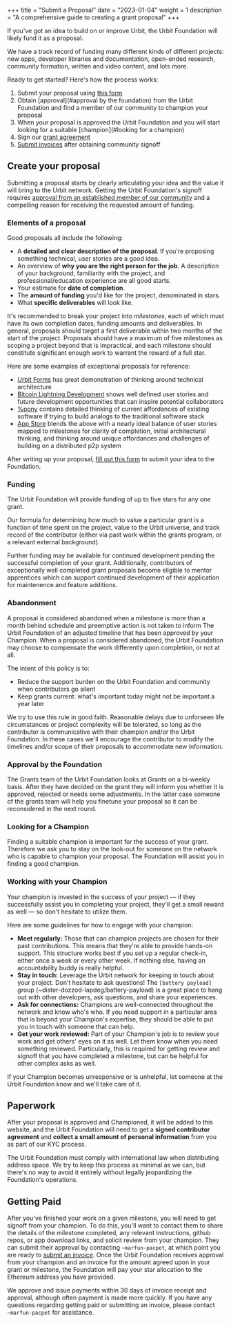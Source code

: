 +++
title = "Submit a Proposal"
date = "2023-01-04"
weight = 1
description = "A comprehensive guide to creating a grant proposal"
+++

If you've got an idea to build on or improve Urbit, the Urbit Foundation will likely fund it as a proposal.

We have a track record of funding many different kinds of different projects: new apps, developer libraries and documentation, open-ended research, community formation, written and video content, and lots more.

Ready to get started? Here's how the process works:

1. Submit your proposal using [this form](https://airtable.com/shrCi54rEDxgSZr3z)
2. Obtain [approval](#approval by the foundation) from the Urbit Foundation and find a member of our community to champion your proposal
3. When your proposal is approved the Urbit Foundation and you will start looking for a suitable [champion](#looking for a champion)
4. Sign our [grant agreement](#paperwork)
5. [Submit invoices](#getting-paid) after obtaining community signoff

## Create your proposal

Submitting a proposal starts by clearly articulating your idea and the value it will bring to the Urbit network. Getting the Urbit Foundation's signoff requires [approval from an established member of our community](#community-approval) and a compelling reason for receiving the requested amount of funding.

### Elements of a proposal

Good proposals all include the following:

- A **detailed and clear description of the proposal**. If you're proposing something technical, user stories are a good idea.
- An overview of **why you are the right person for the job**. A description of your background, familiarity with the project, and professional/education experience are all good starts.
- Your estimate for **date of completion**.
- The **amount of funding** you'd like for the project, denominated in stars.
- What **specific deliverables** will look like.

It's recommended to break your project into _milestones_, each of which must have its own completion dates, funding amounts and deliverables. In general, proposals should target a first deliverable within two months of the start of the project. Proposals should have a maximum of five milestones as scoping a project beyond that is impractical, and each milestone should constitute significant enough work to warrant the reward of a full star.

Here are some examples of exceptional proposals for reference:

- [Urbit Forms](https://urbit.org/grants/urbit-forms) has great demonstration of thinking around technical architecture
- [Bitcoin Lightning Development](https://urbit.org/grants/lightning-development) shows well defined user stories and future development opportunities that can inspire potential collaborators
- [%pony](https://urbit.org/grants/pony-bounty) contains detailed thinking of current affordances of existing software if trying to build analogs to the traditional software stack
- [App Store](https://urbit.org/grants/app-store) blends the above with a nearly ideal balance of user stories mapped to milestones for clarity of completion, initial architectural thinking, and thinking around unique affordances and challenges of building on a distributed p2p system

After writing up your proposal, [fill out this form](https://airtable.com/shrCi54rEDxgSZr3z) to submit your idea to the Foundation.

### Funding

The Urbit Foundation will provide funding of up to five stars for any one grant.

Our formula for determining how much to value a particular grant is a function of time spent on the project, value to the Urbit universe, and track record of the contributor (either via past work within the grants program, or a relevant external background).

Further funding may be available for continued development pending the successful completion of your grant. Additionally, contributors of exceptionally well completed grant proposals become eligible to mentor apprentices which can support continued development of their application for maintenence and feature additions.

### Abandonment

A proposal is considered abandoned when a milestone is more than a month behind schedule and preemptive action is not taken to inform The Urbit Foundation of an adjusted timeline that has been approved by your Champion. When a proposal is considered abandoned, the Urbit Foundation may choose to compensate the work differently upon completion, or not at all.

The intent of this policy is to:

- Reduce the support burden on the Urbit Foundation and community when contributors go silent
- Keep grants current: what's important today might not be important a year later

We try to use this rule in good faith. Reasonable delays due to unforseen life circumstances or project complexity will be tolerated, so long as the contributor is communicative with their champion and/or the Urbit Foundation. In these cases we'll encourage the contributor to modify the timelines and/or scope of their proposals to accommodate new information.

### Approval by the Foundation
The Grants team of the Urbit Foundation looks at Grants on a bi-weekly basis. After they have decided on the grant they will inform you whether it is approved, rejected or needs some adjustments. In the latter case someone of the grants team will help you finetune your proposal so it can be reconsidered in the next round.

### Looking for a Champion
Finding a suitable champion is important for the success of your grant. Therefore we ask you to stay on the look-out for someone on the network who is capable to champion your proposal. The Foundation will assist you in finding a good champion.

### Working with your Champion

Your champion is invested in the success of your project &mdash; if they successfully assist you in completing your project, they'll get a small reward as well &mdash; so don't hesitate to utilize them.

Here are some guidelines for how to engage with your champion:

- **Meet regularly:** Those that can champion projects are chosen for their past contributions. This means that they're able to provide hands-on support. This structure works best if you set up a regular check-in, either once a week or every other week. If nothing else, having an accountability buddy is really helpful.
- **Stay in touch:** Leverage the Urbit network for keeping in touch about your project. Don't hesitate to ask questions! The `[battery payload]` group (~dister-dozzod-lapdeg/battery-payload) is a great place to hang out with other developers, ask questions, and share your experiences. 
- **Ask for connections:** Champions are well-connected throughout the network and know who's who. If you need support in a particular area that is beyond your Champion's expertise, they should be able to put you in touch with someone that can help.
- **Get your work reviewed:** Part of your Champion's job is to review your work and get others' eyes on it as well. Let them know when you need something reviewed. Particularly, this is required for getting review and signoff that you have completed a milestone, but can be helpful for other complex asks as well.

If your Champion becomes unresponsive or is unhelpful, let someone at the Urbit Foundation know and we'll take care of it.

## Paperwork

After your proposal is approved and Championed, it will be added to this website, and the Urbit Foundation will need to get a **signed contributor agreement** and **collect a small amount of personal information** from you as part of our KYC process.

The Urbit Foundation must comply with international law when distributing address space. We try to keep this process as minimal as we can, but there's no way to avoid it entirely without legally jeopardizing the Foundation's operations.

## Getting Paid

After you've finished your work on a given milestone, you will need to get signoff from your champion. To do this, you'll want to contact them to share the details of the milestone completed, any relevant instructions, github repos, or app download links, and solicit review from your champion. They can submit their approval by contacting `~marfun-pacpet`, at which point you are ready to [submit an invoice](https://airtable.com/shrXXCs1uaxtNSBcg). Once the Urbit Foundation receives approval from your champion and an invoice for the amount agreed upon in your grant or milestone, the Foundation will pay your star allocation to the Ethereum address you have provided.

We approve and issue payments within 30 days of invoice receipt and approval, although often payment is made more quickly. If you have any questions regarding getting paid or submitting an invoice, please contact `~marfun-pacpet` for assistance.
